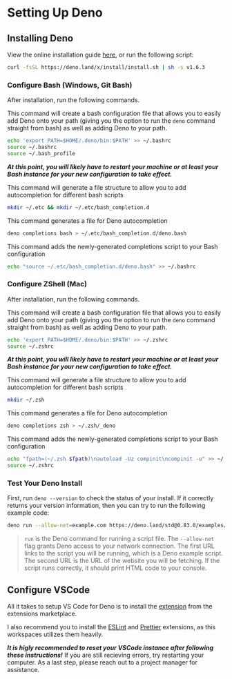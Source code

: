 # Setting Up Deno

## Installing Deno

View the online installation guide [here](https://deno.land/manual/getting_started/installation), or run the following script:

```bash
curl -fsSL https://deno.land/x/install/install.sh | sh -s v1.6.3
```

### Configure Bash (Windows, Git Bash)

After installation, run the following commands.

This command will create a bash configuration file that allows you to easily add Deno onto your path (giving you the option to run the `deno` command straight from bash) as well as adding Deno to your path.

```bash
echo 'export PATH=$HOME/.deno/bin:$PATH' >> ~/.bashrc
source ~/.bashrc
source ~/.bash_profile
```

**_At this point, you will likely have to restart your machine or at least your Bash instance for your new configuration to take effect._**

This command will generate a file structure to allow you to add autocompletion for different bash scripts

```bash
mkdir ~/.etc && mkdir ~/.etc/bash_completion.d
```

This command generates a file for Deno autocompletion

```bash
deno completions bash > ~/.etc/bash_completion.d/deno.bash
```

This command adds the newly-generated completions script to your Bash configuration

```bash
echo "source ~/.etc/bash_completion.d/deno.bash" >> ~/.bashrc
```

### Configure ZShell (Mac)

After installation, run the following commands.

This command will create a bash configuration file that allows you to easily add Deno onto your path (giving you the option to run the `deno` command straight from bash) as well as adding Deno to your path.

```bash
echo 'export PATH=$HOME/.deno/bin:$PATH' >> ~/.zshrc
source ~/.zshrc
```

**_At this point, you will likely have to restart your machine or at least your Bash instance for your new configuration to take effect._**

This command will generate a file structure to allow you to add autocompletion for different bash scripts

```bash
mkdir ~/.zsh
```

This command generates a file for Deno autocompletion

```bash
deno completions zsh > ~/.zsh/_deno
```

This command adds the newly-generated completions script to your Bash configuration

```bash
echo "fpath=(~/.zsh $fpath)\nautoload -Uz compinit\ncompinit -u" >> ~/.zshrc
source ~/.zshrc
```

### Test Your Deno Install

First, run `deno --version` to check the status of your install. If it correctly returns your version information, then you can try to run the following example code:

```bash
deno run --allow-net=example.com https://deno.land/std@0.83.0/examples/curl.ts https://example.com
```

> `run` is the Deno command for running a script file. The `--allow-net` flag grants Deno access to your network connection. The first URL links to the script you will be running, which is a Deno example script. The second URL is the URL of the website you will be fetching. If the script runs correctly, it should print HTML code to your console.

## Configure VSCode

All it takes to setup VS Code for Deno is to install the [extension](https://marketplace.visualstudio.com/items?itemName=denoland.vscode-deno) from the extensions marketplace.

I also recommend you to install the [ESLint](https://marketplace.visualstudio.com/items?itemName=dbaeumer.vscode-eslint) and [Prettier](https://marketplace.visualstudio.com/items?itemName=esbenp.prettier-vscode) extensions, as this workspaces utilizes them heavily.

**_It is higly recommended to reset your VSCode instance after following these instructions!_** If you are still recieving errors, try restarting your computer. As a last step, please reach out to a project manager for assistance.

